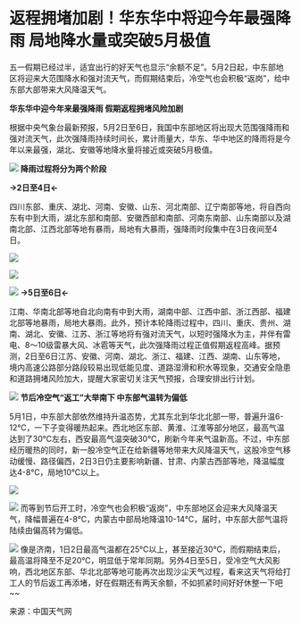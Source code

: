 # 返程拥堵加剧！华东华中将迎今年最强降雨 局地降水量或突破5月极值

五一假期已经过半，适宜出行的好天气也显示“余额不足”。5月2日起，中东部地区将迎来大范围降水和强对流天气，而假期结束后，冷空气也会积极“返岗”，给中东部大部带来大风降温天气。

**华东华中迎今年来最强降雨 假期返程拥堵风险加剧**

根据中央气象台最新预报，5月2日至6日，我国中东部地区将出现大范围强降雨和强对流天气，此次强降雨持续时间长，累计雨量大，华东、华中地区的降雨将是今年以来最强，湖北、安徽等地降水量将接近或突破5月极值。

![](https://inews.gtimg.com/om_bt/OFwEs11fOGhoEElypvor8BWV4ymLRw8JL1nO8QysdmSDkAA/1000)
**降雨过程将分为两个阶段**

**→2日至4日←**

四川东部、重庆、湖北、河南、安徽、山东、河北南部、辽宁南部等地，将自西向东有中到大雨，湖北东部和南部、安徽西部和南部、河南东南部、山东南部以及湖南北部、江西北部等地有暴雨，局地有大暴雨，强降雨时段集中在3日夜间至4日。

![](https://inews.gtimg.com/om_bt/O81tL90eTukX8U_svnjQiMtePpLLaWQe943vYZxBM_etYAA/1000)

![](https://inews.gtimg.com/om_bt/OGMLykrcyqr0cVZsxm8TK5o7ZmYCh5EfSYt5tw9WsbL8IAA/1000)

![](https://inews.gtimg.com/om_bt/O3f0d81whhjDpkv7cSbzpbRYroIJntZP7YP1nh0OARBx0AA/1000)
**→5日至6日←**

江南、华南北部等地自北向南有中到大雨，湖南中部、江西中部、浙江西部、福建北部等地暴雨，局地大暴雨。此外，预计本轮降雨过程中，四川、重庆、贵州、湖南、湖北、安徽、江苏、浙江等地将有强对流天气，以短时强降水为主，并伴有雷电、8～10级雷暴大风、冰雹等天气，此次强降雨过程正值假期返程高峰。据预测，2日至6日江苏、安徽、河南、湖北、浙江、福建、江西、湖南、山东等地，境内高速公路部分路段较易出现低能见度、道路湿滑和积水等现象，交通安全隐患和道路拥堵风险加大，提醒大家密切关注天气预报，合理安排出行计划。

![](https://inews.gtimg.com/om_bt/OkbnYgOwrh4NlKTdhxRoJpsdMA6EL0ElZduCPXZWLK8lcAA/1000)
**节后冷空气“返工”大举南下 中东部气温转为偏低**

5月1日，中东部大部依然维持升温态势，尤其东北到华北北部一带，普遍升温6-12℃，一下子变得暖热起来。西北地区东部、黄淮、江淮等部分地区，最高气温达到了30℃左右，西安最高气温突破30℃，刷新今年来气温新高。不过，中东部经历暖热的同时，新一股冷空气正在给新疆等地带来大风降温天气，这股冷空气移动缓慢、路径偏西，2日3日仍主要影响新疆、甘肃、内蒙古西部等地，降温幅度达4-8℃，局地10℃以上。

![](https://inews.gtimg.com/om_bt/OyCwsl1BYeS0L2VwXraW2vInMip95k-68a0Fa8uClYvI4AA/1000)

![](https://inews.gtimg.com/om_bt/ORNO43up9GkB_sfV3aZGYLzOAvKbQxCd60fXyExdV_d7EAA/1000)
而等到节后开工时，冷空气也会积极“返岗”，中东部地区会迎来大风降温天气，降幅普遍在4-8℃，内蒙古中部局地降温10-14℃，届时，中东部大部气温将陆续由偏高转为偏低。

![](https://inews.gtimg.com/om_bt/Ot5IyUT11HvBeKpAQ_bBXbQwZZMaAfv8jmr_aIayfgynIAA/1000)
像是济南，1日2日最高气温都在25℃以上，甚至接近30℃，而假期结束后，最高温将降至不足20℃，明显低于常年同期。另外4日至5日，受冷空气大风影响，西北地区东部、华北北部等地可能再次出现沙尘天气过程，看来这天气将给打工人的节后返工再添堵，好在假期还有两天余额，不如抓紧时间好好休整一下吧~~

来源：中国天气网

